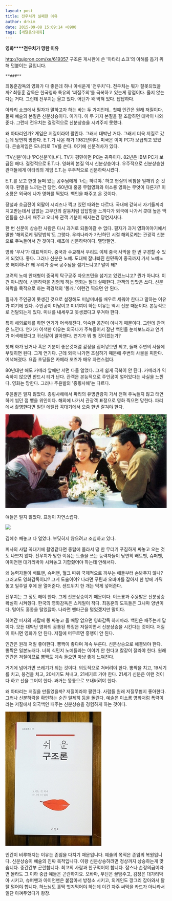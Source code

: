 ```yaml
---
layout: post
title: 전우치가 실패한 이유
author: drkim
date: 2015-09-08 15:09:14 +0900
tags: [깨달음의대화]
---
```

**영화****전우치가 망한 이유**

  


http://gujoron.com/xe/619357 구조론 게시판에 쓴 '아타리 쇼크'의 이해를 돕기 위해 덧붙이는 글입니다. 

  


 
    **###**

  


최동훈감독의 영화가 다 좋은데 하나 아쉬운게 '전우치'다. 전우치는 뭐가 잘못되었을까? 최동훈 감독은 한국영화 특유의 '찌질주의'를 극복하고 있는게 장점이다. 울지 않는다는 거다. 그런데 전우치는 울고 있다. 어딘가 꽉 막혀 있다. 답답하다. 

  


아타리 쇼크에서 필자가 말하고자 하는 바는 두 가지인데.. 첫째 인간은 원래 저질이다. 둘째 예술의 본질은 신분상승이다. 이거다. 이 두 가지 본질을 잘 조합하면 대박이 나와준다. 그런데 전우치는 결정적으로 신분상승을 시켜주지 못했다. 

  


왜 아타리인가? 게임은 저질이라야 팔린다. 그래서 대박난 거다. 그래서 더욱 저질로 갔는데 당연히 망한다. E.T.가 나온 해가 1982년이다. 미국은 이미 PC가 보급되고 있었다. 콘솔게임은 모니터로 TV를 쓴다. 여기에 신분격차가 있다. 

  


'TV신분'이냐 'PC신분'이냐다. TV가 평민이면 PC는 귀족이다. 82년은 IBM PC가 보급된 해다. 결정적으로 E.T.다. 영화의 본질 역시 신분상승이다. 우주적으로 신분상승한 관객들에게 아타리의 게임 E.T.는 우주적으로 신분하락시켰다. 

  


E.T.를 보고 한껏 들떠 있는 공주님에게 '너는 하녀야.' 하고 현실의 비참을 일깨워 준 것이다. 환멸을 느끼는건 당연. 60년대 홍콩 무협영화와 이소룡 영화는 무엇이 다른가? 이소룡은 외국에 나가 영화를 찍었다. 백인을 패주고 온 것이다. 

  


장철과 호금전이 외팔이 시리즈나 찍고 있던 때와는 다르다. 국내에 갇혀서 자기들끼리 치고받는데서 답없는 고부간의 갈등처럼 답답함을 느끼다가 외국에 나가서 콧대 높은 백인들을 신나게 패주고 오니까 관객 기분이 째지는건 당연지사다. 

  


한 번 신분이 상승한 사람은 다시 과거로 되돌아갈 수 없다. 필자가 과거 영화이야기에서 말한 '해외로케 필망법칙'도 그렇다. 우리나라가 가난하던 시절 해외로케는 관광객 신분으로 주눅들어서 간 것이다. 애초에 신분하락이다. 멸망필연. 

  


영화 '무사'가 대표적이다. 중국과 수교해서 우리도 이제 중국 사막을 한 번 구경할 수 있게 되었다. 좋다. 그러나 신분은 노예. 도대체 잘나빠진 한민족이 중국까지 가서 노예노릇 해야하나? 왜 우리가 중국 공주님을 섬기느냐고? 말이 돼? 

  


고려의 노예 안재형이 중국의 탁구공주 자오즈민을 섬기고 있겠느냐고? 뭔가 아니다. 이건 아니잖아. 신분하락을 경험케 하는 영화는 절대 실패한다. 관객의 입맛은 쓰다. 신분하락을 목적으로 하는 곽경택의 '똥개.' 이런건 찍으면 안 된다. 

  


필자가 주인공이 못생긴 것으로 설정해도 미남미녀를 배우로 세워야 한다고 말하는 이유가 여기에 있다. 주인공이 미남이고 미녀여야 하는 이유는 역시 신분 때문이다. 본능적으로 전달되는게 있다. 미녀를 내세우고 못생겼다고 우겨야 한다. 

  


특히 해외로케를 하면 연기가 어색해진다. 익숙한 공간이 아니기 때문이다. 그런데 관객은 느낀다. 연기가 어색한 이유는 외국나가 주눅들어서 잘난 백인들 눈치보느라고 연기가 어색해졌다고 귀신같이 알아챈다. 연기가 뭐 별 것이겠는가? 

  


첫째 화가 났거나 혹은 기분이 좋은것처럼 감정을 집어넣으면 되고, 둘째 주변의 사물에 부딪히면 된다. 그게 연기다. 근데 외국 나가면 조심하기 때문에 주변의 사물을 피한다. 어색해졌다. 요즘 초딩들은 카메라 포즈가 매우 자연스럽다. 

  


80년대만 해도 카메라 앞에만 서면 다들 얼었다. 그게 쉽게 극복이 안 된다. 카메라가 익숙하지 않으면 반드시 티가 난다. 관객은 본능적으로 주인공이 얼어있다는 사실을 느낀다. 영화는 망한다. 그러나 주윤발의 '종횡사해'는 다르다. 

  


주윤발은 얼지 않았다. 종횡사해에서 파리의 유명관광지 가서 전혀 주눅들지 않고 태연하게 씹던 껌 뱉을 위인이다. 해외에 나가서 관광객 표정으로 영화 찍으면 망한다. 파리에서 촬영한다면 일단 에펠탑 꼭대기에서 오줌 한번 갈겨야 한다. 

  



![](/files/attach/images/198/561/619/daum_net_20141003_182345.jpg)   


  


얘들은 얼지 않았다. 표정이 자연스럽다.

  



![](/files/attach/images/198/561/619/도둑들.jpg)   


  


김혜수 빼놓고 다 얼었다. 부딪히지 않으려고 조심하고 있다.

  


  


피사의 사탑 꼭대기에 촬영같다면 종탑에 올라서 떵 한 무더기 푸짐하게 싸놓고 오는 것도 나쁘지 않다. 전우치가 망한 이유는 도술을 쓰는 능력자들이 당연히 배트맨, 슈퍼맨, 아이언맨 대가리박아 시켜놓고 기합줬어야 하는데 안해서다. 

  


왜 능력자들이 배트맨, 슈퍼맨, 헐크 따위 국제적으로 까부는 애들부터 손봐주지 않나? 그러고도 영화감독이냐? 그게 도술이야? 나라면 푸틴과 오바마를 잡아서 한 방에 가둬놓고 일주일 후에 문 열어준다. 샌드위치 한 개는 먹게 넣어준다. 

  


전우치는 그 정도 해야 한다. 그게 신분상승이기 때문이다. 이소룡과 주윤발은 신분상승 확실히 시켜줬다. 한국의 영화감독은 스케일이 작다. 최동훈의 도둑들은 그나마 양반이다. 털어도 홍콩을 털었잖아. 나라면 펜타곤을 털었겠지만 말이다. 

  


하여간 피사의 사탑에 똥 싸놓고 올 배짱 없으면 영화감독 하지마라. 백인은 패주는게 답이다. 모든 대박난 영화의 공통된 특징은 저질이면서 신분상승을 시킨다는 것이다. 저질이 아니면 영화가 안 된다. 저질에 머무르면 흥행이 안 된다. 

  


인간은 원래 저질 좋아한다. 뽕짝이 좋다며 계속 부른다. 신분상승으로 해결봐야 한다. 뽕짝은 일본노래다. 너희 식민지 노예들과는 이야기 안 한다고 칼같이 잘라야 한다. 원래 인간은 저질이므로 뽕짝도 계속 들으면 마냥 좋게 느껴진다. 

  


거기에 넘어가면 쓰레기가 되는 것이다. 의도적으로 쳐버려야 한다. 뽕짝을 치고, 19세기를 치고, 봉건을 치고, 20세기도 쳐내고, 21세기로 가야 한다. 21세기 신분은 이런 것이다 하고 선을 그어야 한다. 과거는 똥통으로 보내버려야 한다. 

  


왜 아타리는 저질을 만들었을까? 저질이라야 팔린다. 사람들 원래 저질무협지 좋아한다. 그러나 신분하락을 확인하는 순간 일제히 등을 돌린다. 예술은 이소룡 영화처럼 폭력이라는 저질에서 외국백인 패주는 신분상승을 경험하게 하는 것이다. 

  


  



![](/files/attach/images/198/561/619/DSC01488.JPG)   


  


인간이 비루해지는 이유는 존엄을 다치기 때문입니다. 예술의 목적은 존엄의 복원입니다. 신분상승이 예술의 진짜 목적입니다. 이왕 신분상승하려면 정상까지 상승하는게 맞습니다. 중간간부 곤란합니다. 최고의 사람과 친구먹어야 합니다. 잡스나 손정의급이라면 몰라도 그 이하 중급 얘들은 곤란하지요. 오바마, 푸틴은 꿀밤주고, 김정은 대가리박아 시키고, 슈퍼맨과 아이언맨은 붙잡아서 방청소 시키고, 외계인도 깡그리 잡아와서 탈탈 털어야 합니다. 하느님도 홀딱 벗겨먹어야 하는데 이건 자주 써먹을 카드가 아니라서 일단 아껴두었다가 왕창.